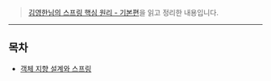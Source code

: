 > [김영한님의 스프링 핵심 원리 - 기본편](https://www.inflearn.com/course/스프링-핵심-원리-기본편)을 읽고 정리한 내용입니다.

---

## 목차
- [객체 지향 설계와 스프링](./객체%20지향%20설계와%20스프링.md)